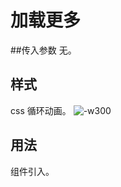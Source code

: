# 加载更多
##传入参数
无。

## 样式
css 循环动画。
![-w300](http://markdownpic.hq5544.com/2016-04-27-14617510389644.jpg)

## 用法
组件引入。



